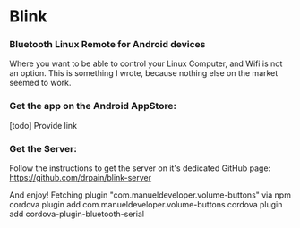 # Blink
### Bluetooth Linux Remote for Android devices

Where you want to be able to control your Linux Computer, and Wifi is not an option. This is something I wrote, because nothing else on the market seemed to work.

### Get the app on the Android AppStore:
[todo] Provide link

### Get the Server:
Follow the instructions to get the server on it's dedicated GitHub page: https://github.com/drpain/blink-server

And enjoy!
Fetching plugin "com.manueldeveloper.volume-buttons" via npm
cordova plugin add com.manueldeveloper.volume-buttons
cordova plugin add cordova-plugin-bluetooth-serial
